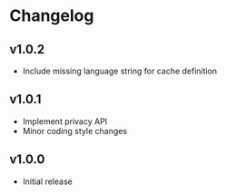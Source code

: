 Changelog
=========

v1.0.2
------

- Include missing language string for cache definition

v1.0.1
------

- Implement privacy API
- Minor coding style changes

v1.0.0
------

- Initial release
